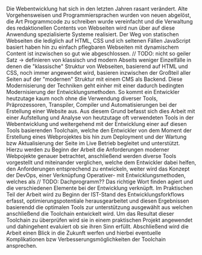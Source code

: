 Die Webentwicklung hat sich in den letzten Jahren rasant verändert. Alte Vorgehensweisen und Programmiersprachen wurden von neuen abgelöst, 
die Art Programmcode zu schreiben wurde vereinfacht und die Verwaltung des redaktionellen Contents von Webseiten wird nun über auf diese Anwendung
spezialisierte Systeme realisiert. Der Weg von statischen Webseiten die lediglich auf HTML, CSS und ich seltenen Fällen JavaScript basiert haben hin zu 
einfach pflegbaren Webseiten mit dynamischem Content ist inzwischen so gut wie abgeschlossen. 
// TODO: nicht so geiler Satz -> definieren von klassisch und modern
Abseits weniger Einzelfälle in denen die "klassische" Struktur von Webseiten, basierend auf HTML und CSS, noch immer angewendet wird, basieren inzwischen 
der Großteil aller Seiten auf der "modernen" Struktur mit einem CMS als Backend.
Diese Modernisierung der Techniken geht einher mit einer dadurch bedingten Modernisierung der Entwicklungsmethoden. So kommt ein Entwickler heutzutage kaum noch ohne die 
Verwendung diverser Tools, Präprozessoren, Transpiler, Compiler und Automatisierungen bei der Erstellung einer Website aus. 
Aus diesem Grund befasst sich dies Arbeit mit einer Aufstellung und Analyse von heutzutage oft verwendeten Tools in der Webentwicklung und weitergehend mit der Entwicklung 
einer auf diesen Tools basierenden Toolchain, welche den Entwickler
von dem Moment der Erstellung eines Webprojektes bis hin zum Deployment und der Wartung bzw Aktualisierung der Seite im Live Betrieb begleitet und unterstützt.
Hierzu werden zu Beginn der Arbeit die Anforderungen moderner Webpojekte genauer betrachtet, anschließend werden diverse Tools vorgestellt und miteinander verglichen,
welche dem Entwickler dabei helfen, den Anforderungen entsprechend zu entwickeln, weiter wird das Konzept der DevOps, einer Verknüpfung Operativer- mit Entwicklungsmethoden,
welches als 
// TODO: Dachprogramm?? Das richtige Wort finden
agiert und die verschiedenen Elemente bei der Entwicklung verknüpft.
Im Praktischen Teil der Arbeit wird zu Beginn der IST-Stand des Entwicklungsforkflows erfasst, optimierungspotentiale herausgearbeitet und diesen Ergebnissen basierendd die
optimalen Tools zur unterstützung ausgewählt aus welchen anschließend die Toolchain entwickelt wird.
Um das Resultat dieser Toolchain zu überprüfen wird sie in einem praktischen Projekt angewendet und dahingehent evaluiert ob sie ihren Sinn erfüllt. Abschließend wird die Arbeit einen
Blick in die Zukunft werfen und hierbei eventuelle Komplikationen bzw Verbesserungsmöglichkeiten der Toolchain ansprechen.



